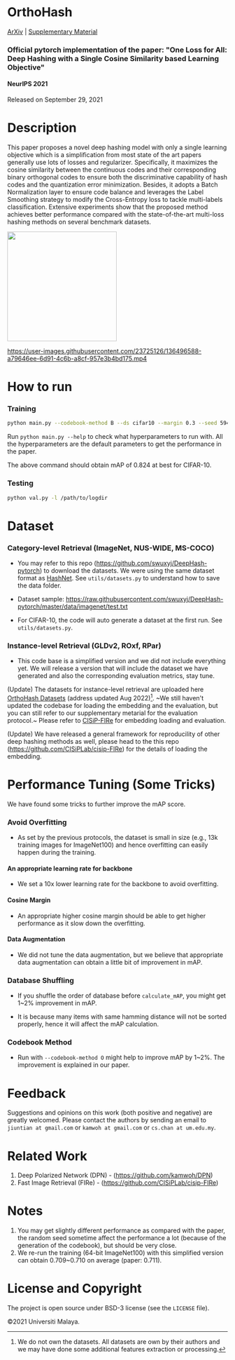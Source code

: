 # OrthoHash

[ArXiv](https://arxiv.org/abs/2109.14449) | <a href="https://github.com/kamwoh/orthohash/blob/main/docs/suppmat.pdf">Supplementary Material</a>

### Official pytorch implementation of the paper: "One Loss for All: Deep Hashing with a Single Cosine Similarity based Learning Objective"

#### NeurIPS 2021

Released on September 29, 2021

# Description

This paper proposes a novel deep hashing model with only a single learning objective which is a simplification from most state of the art papers generally use lots of losses and regularizer. Specifically, it maximizes the cosine similarity between the continuous codes and their corresponding binary orthogonal codes to ensure both the discriminative capability of hash codes and the quantization error minimization. Besides, it adopts a Batch Normalization layer to ensure code balance and leverages the Label Smoothing strategy to modify the Cross-Entropy loss to tackle multi-labels classification. Extensive experiments show that the proposed method achieves better performance compared with the state-of-the-art multi-loss hashing methods on several benchmark datasets.

[comment]: <> (![animation]&#40;static/orthohash_animation.gif&#41;)

<img src="https://github.com/kamwoh/orthohash/blob/main/static/orthohash_animation.gif?raw=true" width="250" height="250" />

https://user-images.githubusercontent.com/23725126/136496588-a79646ee-6d91-4c6b-a8cf-957e3b4bd175.mp4



# How to run

### Training
```bash
python main.py --codebook-method B --ds cifar10 --margin 0.3 --seed 59495
```

Run `python main.py --help` to check what hyperparameters to run with. All the hyperparameters are the default parameters to get the performance in the paper.

The above command should obtain mAP of 0.824 at best for CIFAR-10. 

### Testing

```bash
python val.py -l /path/to/logdir
```

# Dataset

### Category-level Retrieval (ImageNet, NUS-WIDE, MS-COCO)

- You may refer to this repo (https://github.com/swuxyj/DeepHash-pytorch) to download the datasets. We were using the same dataset format as [HashNet](https://github.com/thuml/HashNet). See `utils/datasets.py` to understand how to save the data folder.

- Dataset sample: https://raw.githubusercontent.com/swuxyj/DeepHash-pytorch/master/data/imagenet/test.txt

- For CIFAR-10, the code will auto generate a dataset at the first run. See `utils/datasets.py`.

### Instance-level Retrieval (GLDv2, ROxf, RPar)

- This code base is a simplified version and we did not include everything yet. We will release a version that will include the dataset we have generated and also the corresponding evaluation metrics, stay tune. 

(Update) The datasets for instance-level retrieval are uploaded here [OrthoHash Datasets](https://entuedu-my.sharepoint.com/:f:/g/personal/jiuntian001_e_ntu_edu_sg/EuuKVcqoIgZPtWsKpC5BmnwB90sJUFhPZGBxrXvglgmxEw) (address updated Aug 2022)[^1]. ~We still haven't updated the codebase for loading the embedding and the evaluation, but you can still refer to our supplementary metarial for the evaluation protocol.~ Please refer to [CISiP-FIRe](https://github.com/CISiPLab/cisip-FIRe) for embedding loading and evaluation.
[^1]: We do not own the datasets. All datasets are own by their authors and we may have done some additional features extraction or processing.

(Update) We have released a general framework for reproducility of other deep hashing methods as well, please head to the this repo (https://github.com/CISiPLab/cisip-FIRe) for the details of loading the embedding.

# Performance Tuning (Some Tricks)

We have found some tricks to further improve the mAP score.  

### Avoid Overfitting

- As set by the previous protocols, the dataset is small in size (e.g., 13k training images for ImageNet100) and hence overfitting can easily happen during the training. 

#### An appropriate learning rate for backbone

- We set a 10x lower learning rate for the backbone to avoid overfitting.

#### Cosine Margin

- An appropriate higher cosine margin should be able to get higher performance as it slow down the overfitting. 

#### Data Augmentation

- We did not tune the data augmentation, but we believe that appropriate data augmentation can obtain a little bit of improvement in mAP.

### Database Shuffling

- If you shuffle the order of database before `calculate_mAP`, you might get 1~2% improvement in mAP.

- It is because many items with same hamming distance will not be sorted properly, hence it will affect the mAP calculation.

### Codebook Method

- Run with `--codebook-method O` might help to improve mAP by 1~2%. The improvement is explained in our paper. 

# Feedback

Suggestions and opinions on this work (both positive and negative) are greatly welcomed. Please contact the authors by sending an email to `jiuntian at gmail.com` or `kamwoh at gmail.com` or `cs.chan at um.edu.my`.

# Related Work

1. Deep Polarized Network (DPN) - (https://github.com/kamwoh/DPN)
2. Fast Image Retrieval (FIRe) - (https://github.com/CISiPLab/cisip-FIRe)

# Notes

1. You may get slightly different performance as compared with the paper, the random seed sometime affect the performance a lot (because of the generation of the codebook), but should be very close.
2. We re-run the training (64-bit ImageNet100) with this simplified version can obtain 0.709~0.710 on average (paper: 0.711).

# License and Copyright

The project is open source under BSD-3 license (see the `LICENSE` file).

©2021 Universiti Malaya.
